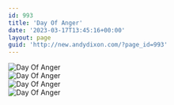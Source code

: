 ```yaml
---
id: 993
title: 'Day Of Anger'
date: '2023-03-17T13:45:16+00:00'
layout: page
guid: 'http://new.andydixon.com/?page_id=993'
---
```


![Day Of Anger](https://i0.wp.com/assets.g8x2.ldn.idrivee2-23.com/posters/Day%20Of%20Anger%2001.jpg?w=1200&ssl=1 "Day Of Anger")  
![Day Of Anger](https://i0.wp.com/assets.g8x2.ldn.idrivee2-23.com/posters/Day%20Of%20Anger%2002.jpg?w=1200&ssl=1 "Day Of Anger")  
![Day Of Anger](https://i0.wp.com/assets.g8x2.ldn.idrivee2-23.com/posters/Day%20Of%20Anger%2003.jpg?w=1200&ssl=1 "Day Of Anger")  
![Day Of Anger](https://i0.wp.com/assets.g8x2.ldn.idrivee2-23.com/posters/Day%20Of%20Anger%2004.jpg?w=1200&ssl=1 "Day Of Anger")